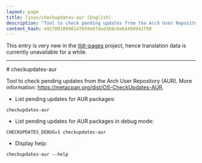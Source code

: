 ```yaml
---
layout: page
title: linux/checkupdates-aur (English)
description: "Tool to check pending updates from the Arch User Repository (AUR)."
content_hash: e9178018898147659e6fdad368cbe64498942f98
---
```


This entry is very new in the [tldr-pages](https://github.com/tldr-pages/tldr) project, hence translation data is currently unavailable for a while.

<hr># checkupdates-aur

Tool to check pending updates from the Arch User Repository (AUR).
More information: <https://metacpan.org/dist/OS-CheckUpdates-AUR>.

- List pending updates for AUR packages:

`checkupdates-aur`

- List pending updates for AUR packages in debug mode:

`CHECKUPDATES_DEBUG=1 checkupdates-aur`

- Display help:

`checkupdates-aur --help`
